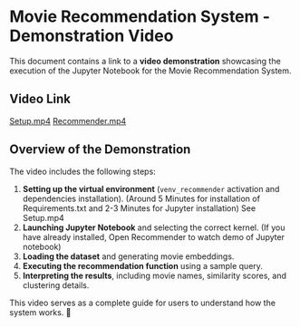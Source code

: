 # Movie Recommendation System - Demonstration Video

This document contains a link to a **video demonstration** showcasing the execution of the Jupyter Notebook for the Movie Recommendation System.

## Video Link
[Setup.mp4](https://drive.google.com/file/d/1QrbvLLxCur375NywgKpx0eaeuSqKGBmn/view?usp=sharing)
[Recommender.mp4](https://drive.google.com/file/d/1gPuzDRGLTXL-tiMHfm_hXApvJo1Tk-IW/view?usp=sharing)

## Overview of the Demonstration
The video includes the following steps:
1. **Setting up the virtual environment** (`venv_recommender` activation and dependencies installation). (Around 5 Minutes for installation of Requirements.txt and 2-3 Minutes for Jupyter installation) See Setup.mp4
2. **Launching Jupyter Notebook** and selecting the correct kernel. (If you have already installed, Open Recommender to watch demo of Jupyter notebook)
3. **Loading the dataset** and generating movie embeddings.
4. **Executing the recommendation function** using a sample query.
5. **Interpreting the results**, including movie names, similarity scores, and clustering details.

This video serves as a complete guide for users to understand how the system works. 🚀